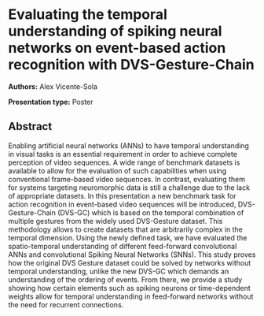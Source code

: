 
# Evaluating the temporal understanding of spiking neural networks on event-based action recognition with DVS-Gesture-Chain

**Authors:** Alex Vicente-Sola

**Presentation type:** Poster

## Abstract

Enabling artificial neural networks (ANNs) to have temporal understanding in visual tasks is an essential requirement in order to achieve complete perception of video sequences. A wide range of benchmark datasets is available to allow for the evaluation of such capabilities when using conventional frame-based video sequences. In contrast, evaluating them for systems targeting neuromorphic data is still a challenge due to the lack of appropriate datasets. In this presentation a new benchmark task for action recognition in event-based video sequences will be introduced, DVS-Gesture-Chain (DVS-GC) which is based on the temporal combination of multiple gestures from the widely used DVS-Gesture dataset. This methodology allows to create datasets that are arbitrarily complex in the temporal dimension. Using the newly defined task, we have evaluated the spatio-temporal understanding of different feed-forward convolutional ANNs and convolutional Spiking Neural Networks (SNNs). This study proves how the original DVS Gesture dataset could be solved by networks without temporal understanding, unlike the new DVS-GC which demands an understanding of the ordering of events. From there, we provide a study showing how certain elements such as spiking neurons or time-dependent weights allow for temporal understanding in feed-forward networks without the need for recurrent connections.